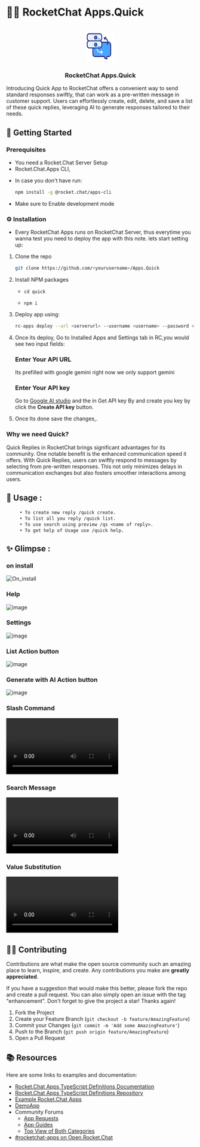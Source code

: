 #  🚀💬 RocketChat Apps.Quick


<!-- PROJECT LOGO -->
<br />
<div align="center">
  <a href="https://github.com/Nabhag8848/RocketChat.Apps-OAuth2">
    <img src="quick/icon.png" alt="Logo" width="80" height="80">
  </a>

  <h3 align="center">RocketChat Apps.Quick</h3>
</div>





Introducing Quick App to RocketChat offers a convenient way to send standard responses swiftly, that can work as a pre-written message in customer support. Users can effortlessly create, edit, delete, and save a list of these quick replies, leveraging AI to generate responses tailored to their needs.




##  📜 Getting Started

### Prerequisites

- You need a Rocket.Chat Server Setup
- Rocket.Chat.Apps CLI, 
* In case you don't have run:
  ```sh
  npm install -g @rocket.chat/apps-cli
  ```
- Make sure to Enable development mode



### ⚙️ Installation
- Every RocketChat Apps runs on RocketChat Server, thus everytime you wanna test you need to deploy the app with this note. lets start setting up:

1. Clone the repo
   ```sh
   git clone https://github.com/<yourusername>/Apps.Quick
   ```
2. Install NPM packages

   - `cd quick`
   
   - `npm i`

3. Deploy app using:
   ```sh
   rc-apps deploy --url <serverurl> --username <username> --password <password>
   ```
<!-- PROJECT SHIELDS -->
<!--
*** I'm using markdown "reference style" links for readability.
*** Reference links are enclosed in brackets [ ] instead of parentheses ( ).
*** See the bottom of this document for the declaration of the reference variables
*** for contributors-url, forks-url, etc. This is an optional, concise syntax you may use.
*** https://www.markdownguide.org/basic-syntax/#reference-style-links
-->
>

4. Once its deploy, Go to Installed Apps and Settings tab in RC,you would see two input fields:
   
    ### Enter Your API URL 
     Its prefilled with google gemini right now we only support gemini
    ### Enter Your API key
     Go to [Google AI studio](https://aistudio.google.com/) and the in Get API key By and create you key by click the **Create API key** button.

    

5. Once Its done save the changes,.
  

<!-- ABOUT THE PROJECT -->
### Why we need Quick?

 Quick Replies in RocketChat brings significant advantages for its community. One notable benefit is the enhanced communication speed it offers. With Quick Replies, users can swiftly respond to messages by selecting from pre-written responses. This not only minimizes delays in communication exchanges but also fosters smoother interactions among users.

## 🚀 Usage :

```
     • To create new reply /quick create.
     • To list all you reply /quick list.
     • To use search using preview /qs <name of reply>.
     • To get help of Usage use /quick help.

```

## ✨ Glimpse :

### on install
![On_install](https://github.com/VipinDevelops/Apps.Quick/assets/99081689/40e9f995-c8b9-4b89-bbd8-43dafd485a9c)

### Help
![image](https://github.com/VipinDevelops/Apps.Quick/assets/99081689/24663332-b3b6-4127-b4eb-e936b55c4f48)
### Settings
![image](https://github.com/VipinDevelops/Apps.Quick/assets/99081689/54b8b15b-abc2-4ea9-b94e-2418bb0b2265)
### List Action button
![image](https://github.com/VipinDevelops/Apps.Quick/assets/99081689/af7e8d86-1901-4a66-8794-8020a46d60e8)
### Generate with AI Action button
![image](https://github.com/VipinDevelops/Apps.Quick/assets/99081689/c3537864-6994-4e4f-8ce5-5bccb06f3a3b)


### Slash Command
<video src="https://github.com/VipinDevelops/Apps.Quick/assets/99081689/7749ea49-2a21-42a3-95b0-38a57a26fc1a"></video>
### Search Message
<video src="https://github.com/VipinDevelops/Apps.Quick/assets/99081689/33ad68c3-876e-4203-8fb3-57a029c819a3"></video>
### Value Substitution
<video src="https://github.com/VipinDevelops/Apps.Quick/assets/99081689/bf23b9ee-5750-4a7d-a009-2da6fcc11b1b"></video>



<!-- CONTRIBUTING -->
## 🧑‍💻 Contributing

Contributions are what make the open source community such an amazing place to learn, inspire, and create. Any contributions you make are **greatly appreciated**.

If you have a suggestion that would make this better, please fork the repo and create a pull request. You can also simply open an issue with the tag "enhancement".
Don't forget to give the project a star! Thanks again!

1. Fork the Project
2. Create your Feature Branch (`git checkout -b feature/AmazingFeature`)
3. Commit your Changes (`git commit -m 'Add some AmazingFeature'`)
4. Push to the Branch (`git push origin feature/AmazingFeature`)
5. Open a Pull Request

## 📚 Resources
Here are some links to examples and documentation:
- [Rocket.Chat Apps TypeScript Definitions Documentation](https://rocketchat.github.io/Rocket.Chat.Apps-engine/)
- [Rocket.Chat Apps TypeScript Definitions Repository](https://github.com/RocketChat/Rocket.Chat.Apps-engine)
- [Example Rocket.Chat Apps](https://github.com/graywolf336/RocketChatApps)
- [DemoApp](https://github.com/RocketChat/Rocket.Chat.Demo.App)
- Community Forums
  - [App Requests](https://forums.rocket.chat/c/rocket-chat-apps/requests)
  - [App Guides](https://forums.rocket.chat/c/rocket-chat-apps/guides)
  - [Top View of Both Categories](https://forums.rocket.chat/c/rocket-chat-apps)
- [#rocketchat-apps on Open.Rocket.Chat](https://open.rocket.chat/channel/rocketchat-apps)



<!-- MARKDOWN LINKS & IMAGES -->
<!-- https://www.markdownguide.org/basic-syntax/#reference-style-links -->
[contributors-shield]: https://img.shields.io/github/contributors/VipinDevelops/Apps.Quick?style=for-the-badge
[contributors-url]:https://github.com/VipinDevelops/Apps.Quick/graphs/contributors
[forks-shield]: https://img.shields.io/github/forks/VipinDevelops/Apps.Quick?style=for-the-badge
[forks-url]:https://github.com/VipinDevelops/Apps.Quick/network/members
[stars-shield]: https://img.shields.io/github/stars/VipinDevelops/Apps.Quick?style=for-the-badge
[stars-url]:https://github.com/VipinDevelops/Apps.Quick/stargazers
[issues-shield]: https://img.shields.io/github/issues/VipinDevelops/Apps.Quick?style=for-the-badge
[issues-url]:https://github.com/VipinDevelops/Apps.Quick/issues
[license-shield]: https://img.shields.io/github/license/VipinDevelops/Apps.Quick?style=for-the-badge
[license-url]:https://github.com/VipinDevelops/Apps.Quick/blob/master/LICENSE.txt
